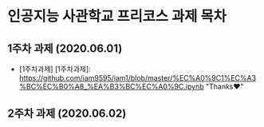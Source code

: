 # 인공지능 사관학교 프리코스 과제 목차

## 1주차 과제 (2020.06.01)
* [1주차과제]
[1주차과제]: https://github.com/iam9595/iam1/blob/master/%EC%A0%9C1%EC%A3%BC%EC%B0%A8_%EA%B3%BC%EC%A0%9C.ipynb "Thanks❤"


## 2주차 과제 (2020.06.02)

